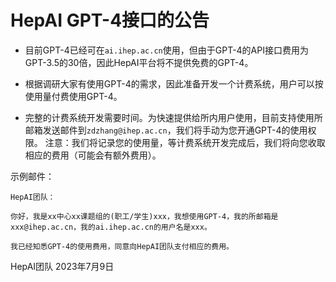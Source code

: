 
# HepAI GPT-4接口的公告

+ 目前GPT-4已经可在`ai.ihep.ac.cn`使用，但由于GPT-4的API接口费用为GPT-3.5的30倍，因此HepAI平台将不提供免费的GPT-4。

+ 根据调研大家有使用GPT-4的需求，因此准备开发一个计费系统，用户可以按使用量付费使用GPT-4。

+ 完整的计费系统开发需要时间。为快速提供给所内用户使用，目前支持使用所邮箱发送邮件到`zdzhang@ihep.ac.cn`，我们将手动为您开通GPT-4的使用权限。
注意：我们将记录您的使用量，等计费系统开发完成后，我们将向您收取相应的费用（可能会有额外费用）。


示例邮件：
    
    HepAI团队：
    
    你好，我是xx中心xx课题组的(职工/学生)xxx，我想使用GPT-4，我的所邮箱是xxx@ihep.ac.cn，我的ai.ihep.ac.cn的用户名是xxx。
    
    我已经知悉GPT-4的使用费用，同意向HepAI团队支付相应的费用。



HepAI团队
2023年7月9日






